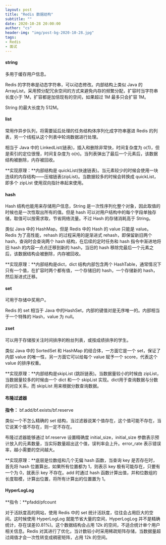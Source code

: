```yaml
---
layout: post
title: "Redis 数据结构"
subtitle: ""
date: 2020-10-28 20:00:00
author: "cs"
header-img: "img/post-bg-2020-10-28.jpg"
tags: 
- Redis
- 面试
---
```


#### string

多用于缓存用户信息。  

Redis 的字符串是动态字符串，可以动态修改。内部结构上类似 Java 的 ArrayList，采用预分配冗余空间的方式来避免内存的频繁分配，扩容时当字符串长度小于 1M，扩容都是加倍现有的空间，如果超过 1M 最多只会扩容 1M。  

String 的最大长度为 512M。

#### list

常用作异步队列，将需要延后处理的任务结构体序列化成字符串塞进 Redis 的列表，另一个线程从这个列表中轮询数据进行处理。  

相当于 Java 中的 LinkedList(链表)，插入和删除非常快，时间复杂度为 o(1)，但是索引的定位很慢，时间复杂度为 o(n)。当列表弹出了最后一个元素后，该数据结构被删除，内存被回收。  

**实现原理：**内部结构是 quickList(快速链表)。当元素较少的时候会使用一块连续的内存结构——压缩链表(zipList)。当数据较多的时候会转换成 quickList，即多个 zipList 使用双向指针串起来使用。

#### hash

Hash 结构也能用来存储用户信息，String 是一次性序列化整个对象，因此取值的时候也是一次性取出所有的值。但是 hash 可以对用户结构中的每个字段单独存储，取值可以按需求取，节省网络流量。不过 Hash 的存储消耗高于 String。

类似 Java 中的 HashMap。但是 Redis 中的 Hash 的 value 只能是 value。Redis 为了高性能，rehash 的过程采用的是渐进式 rehash，即保留新旧两个 hash，查询时会查询两个 hash 结构，在后续的定时任务和 hash 指令中渐进地将旧 hash 的内容一点点迁移到新的 hash，当旧的 hash 移除完最后一个元素之后，该数据结构会被删除，内存被回收。  

**实现原理：**内部结构是dict，dict 结构内部包含两个 HashTable，通常情况下只有一个值，在扩容时两个都有值，一个存储旧的 hash，一个存储新的 hash，然后渐进式迁移。

#### set

可用于存储中奖用户。

Redis 的 set 相当于 Java 中的HashSet，内部的键值对是无序唯一的。内部相当于一个特殊的 Hash，value 为 null。

#### zset

可以用于存储按关注时间排序的粉丝列表，或按成绩排序的学生。  

类似 Java 中的 SortedSet 和 HashMap 的结合体，一方面它是一个 set，保证了内部 value 的唯一性，另一方面它可以给每个 value 赋予一个 score，代表这个 value 的排序权重。  

**实现原理：**内部结构是skipList (跳跃链表)。当数据量较小的时候由 zipList，当数据量较多的时候由一个 dict 和一个 skipList 实现。dict用于查询数据与分数的对应关系，而 skipList 用来根据分数查询数据。

#### 布隆过滤器

**指令：** bf.add/bf.exists/bf.reserve  

类似一个不怎么精确的 set 结构，当过滤器说某个值存在，这个值可能不存在，当它说某个值不存在，则一定不存在。  

布隆过滤器能够通过 bf.reserve 设置精确度 initial_size，initial_size 参数表示预计放入的元素数量，当实际数量超出这个值，误判率会上升。error_rate 表示错误率，越小需要的空间越大。

**实现原理：**底层是位数组和几个无偏 hash 函数，当查询 key 是否存在时，首先将 hash 位置算出，如果所有位置都为 1，则表示 key 极有可能存在，只要有一个为 0，就表示 key 不存在。add 时通过 hash 函数计算出值，并和位数组的长度取模，计算出位置，将所有计算出的位置置为 1。

#### HyperLogLog

**指令：**pfadd/pfcount  

对于活跃度高的网站，使用 Redis 中的 set 统计活跃度，往往会占用巨大的空间。这时候使用 HyperLogLog 就能节省大量的空间，HyperLogLog 并不是精确统计，存在误差(0.81%)。这个数据结构会占用 12k 的空间，不适合统计单个用户相关信息。Redis 对其进行了优化，当计数较小时采用稀疏矩阵存储，当数据量超过阈值才会一次性转变成稠密矩阵，占用 12k 的空间。